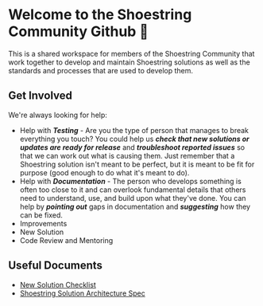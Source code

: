 # Welcome to the Shoestring Community Github 👋
This is a shared workspace for members of the Shoestring Community that work together to develop and maintain Shoestring solutions as well as the standards and processes that are used to develop them.

## Get Involved
We're always looking for help: 
* Help with ***Testing*** - Are you the type of person that manages to break everything you touch? You could help us ***check that new solutions or updates are ready for release*** and ***troubleshoot reported issues*** so that we can work out what is causing them. Just remember that a Shoestring solution isn't meant to be perfect, but it is meant to be fit for purpose (good enough to do what it's meant to do).
* Help with ***Documentation*** - The person who develops something is often too close to it and can overlook fundamental details that others need to understand, use, and build upon what they've done. You can help by ***pointing out*** gaps in documentation and ***suggesting*** how they can be fixed.
* Improvements
* New Solution
* Code Review and Mentoring
<!--
 https://www.contributor-covenant.org/
-->

## Useful Documents
* [New Solution Checklist]()
* [Shoestring Solution Architecture Spec]()


